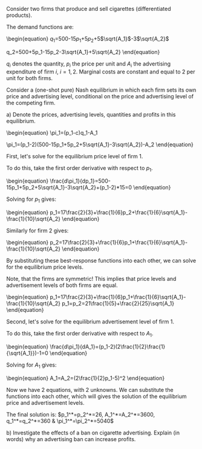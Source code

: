 Consider two firms that produce and sell cigarettes (differentiated products).

The demand functions are:

\begin{equation}
$q_1$=500-15$p_1$+5$p_2$+5$\sqrt{A_1}$-3$\sqrt{A_2}$

q_2=500+5p_1-15p_2-3\sqrt{A_1}+5\sqrt{A_2}
\end{equation}

$q_i$ denotes the quantity, $p_i$ the price per unit and $A_i$ the advertising expenditure of firm $i$, $i=1,2$.
Marginal costs are constant and equal to 2 per unit for both firms. 

Consider a (one-shot pure) Nash equilibrium in which each firm sets its own price and advertising level, conditional on the price and advertising level of the competing firm. 

a) Denote the prices, advertising levels, quantities and profits in this equilibrium.

\begin{equation}
\pi_1=(p_1-c)q_1-A_1

\pi_1=(p_1-2)(500-15p_1+5p_2+5\sqrt{A_1}-3\sqrt{A_2})-A_2
\end{equation}

First, let's solve for the equilibrium price level of firm $1$.
 
To do this, take the first order derivative with respect to $p_1$.

\begin{equation}
\frac{d\pi_1}{dp_1}=500-15p_1+5p_2+5\sqrt{A_1}-3\sqrt{A_2}+(p_1-2)*15=0
\end{equation}

Solving for $p_1$ gives:

\begin{equation}
p_1=17\frac{2}{3}+\frac{1}{6}p_2+\frac{1}{6}\sqrt{A_1}-\frac{1}{10}\sqrt{A_2}
\end{equation}

Similarly for firm 2 gives:

\begin{equation}
p_2=17\frac{2}{3}+\frac{1}{6}p_1+\frac{1}{6}\sqrt{A_1}-\frac{1}{10}\sqrt{A_2}
\end{equation}

By substituting these best-response functions into each other, we can solve for the equilibrium price levels. 

Note, that the firms are symmetric! This implies that price levels and advertisement levels of both firms are equal. 

\begin{equation}
p_1=17\frac{2}{3}+\frac{1}{6}p_1+\frac{1}{6}\sqrt{A_1}-\frac{1}{10}\sqrt{A_2}
p_1=p_2=21\frac{1}{5}+\frac{2}{25}\sqrt{A_1}
\end{equation}

Second, let's solve for the equilibrium advertisement level of firm $1$.

To do this, take the first order derivative with respect to $A_1$.

\begin{equation}
\frac{d\pi_1}{dA_1}=(p_1-2)(2\frac{1}{2}\frac{1}{\sqrt{A_1}})-1=0
\end{equation}

Solving for $A_1$ gives:

\begin{equation}
A_1=A_2=(2\frac{1}{2}p_1-5)^2
\end{equation}

Now we have 2 equations, with 2 unknowns. We can substitute the functions into each other, which will gives the solution of the equilibrium price and advertisement levels. 

The final solution is:
$p_1^*=p_2^*=26, A_1^*=A_2^*=3600, q_1^*=q_2^*=360 & \pi_1^*=\pi_2^*=5040$

b) Investigate the effects of a ban on cigarette advertising. Explain (in words) why an advertising ban can increase profits. 
